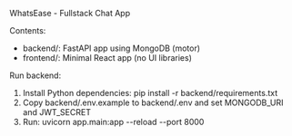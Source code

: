 WhatsEase - Fullstack Chat App

Contents:
- backend/: FastAPI app using MongoDB (motor)
- frontend/: Minimal React app (no UI libraries)

Run backend:
1. Install Python dependencies: pip install -r backend/requirements.txt
2. Copy backend/.env.example to backend/.env and set MONGODB_URI and JWT_SECRET
3. Run: uvicorn app.main:app --reload --port 8000


